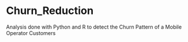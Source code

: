 # Churn_Reduction
Analysis done with Python and R to detect the Churn Pattern of a Mobile Operator Customers
